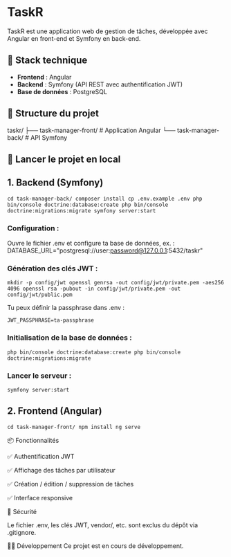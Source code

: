 # TaskR

TaskR est une application web de gestion de tâches, développée avec Angular en front-end et Symfony en back-end.

## 🔧 Stack technique

- **Frontend** : Angular
- **Backend** : Symfony (API REST avec authentification JWT)
- **Base de données** : PostgreSQL

## 📁 Structure du projet

taskr/
├── task-manager-front/ # Application Angular 
└── task-manager-back/ # API Symfony


## 🚀 Lancer le projet en local

## 1. Backend (Symfony)

``cd task-manager-back/
composer install
cp .env.example .env
php bin/console doctrine:database:create
php bin/console doctrine:migrations:migrate
symfony server:start``


### Configuration :

Ouvre le fichier .env et configure ta base de données, ex. :
DATABASE_URL="postgresql://user:password@127.0.0.1:5432/taskr"

### Génération des clés JWT :

``mkdir -p config/jwt
openssl genrsa -out config/jwt/private.pem -aes256 4096
openssl rsa -pubout -in config/jwt/private.pem -out config/jwt/public.pem``

Tu peux définir la passphrase dans .env :

``JWT_PASSPHRASE=ta-passphrase``

### Initialisation de la base de données :

``php bin/console doctrine:database:create
php bin/console doctrine:migrations:migrate``

### Lancer le serveur : 

``symfony server:start``


## 2. Frontend (Angular)
``
cd task-manager-front/
npm install
ng serve
``

📦 Fonctionnalités

✅ Authentification JWT

✅ Affichage des tâches par utilisateur

✅ Création / édition / suppression de tâches

✅ Interface responsive

🔐 Sécurité

Le fichier .env, les clés JWT, vendor/, etc. sont exclus du dépôt via .gitignore.

🧑‍💻 Développement
Ce projet est en cours de développement.
